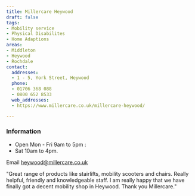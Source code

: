 ```yaml
---
title: Millercare Heywood
draft: false
tags:
- Mobility service
- Physical Disabilites
- Home Adaptions
areas:
- Middleton
- Heywood
- Rochdale
contact:
  addresses:
  - 1 - 5, York Street, Heywood
  phone:
  - 01706 368 088
  - 0800 652 8533
  web_addresses:
  - https://www.millercare.co.uk/millercare-heywood/

---
```


### Information

- Open Mon - Fri  9am to 5pm :
- Sat  10am to 4pm.

Email heywood@millercare.co.uk

"Great range of products like stairlifts, mobility scooters and chairs. Really helpful, friendly and knowledgeable staff. I am really happy that we have finally got a decent mobility shop in Heywood. Thank you Millercare."
